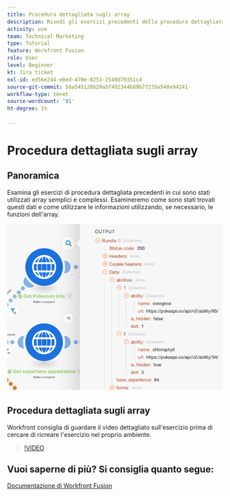 ```yaml
---
title: Procedura dettagliata sugli array
description: Rivedi gli esercizi precedenti della procedura dettagliata in cui sono stati utilizzati array semplici e complessi in [!DNL Adobe Workfront Fusion].
activity: use
team: Technical Marketing
type: Tutorial
feature: Workfront Fusion
role: User
level: Beginner
kt: Jira ticket
exl-id: ed56e244-e0ed-470e-8253-2549d70351c4
source-git-commit: 58a545120b29a5f492344b89b77235e548e94241
workflow-type: tm+mt
source-wordcount: '91'
ht-degree: 1%

---
```


# Procedura dettagliata sugli array

## Panoramica

Esamina gli esercizi di procedura dettagliata precedenti in cui sono stati utilizzati array semplici e complessi. Esamineremo come sono stati trovati questi dati e come utilizzare le informazioni utilizzando, se necessario, le funzioni dell&#39;array.

![Immagine di uno scenario di fusione](assets/final-functional-bits-and-bobs-1.png)

## Procedura dettagliata sugli array

Workfront consiglia di guardare il video dettagliato sull&#39;esercizio prima di cercare di ricreare l&#39;esercizio nel proprio ambiente.

>[!VIDEO](https://video.tv.adobe.com/v/335299/?quality=12)


## Vuoi saperne di più? Si consiglia quanto segue:

[Documentazione di Workfront Fusion](https://experienceleague.adobe.com/docs/workfront/using/adobe-workfront-fusion/workfront-fusion-2.html?lang=en)
